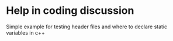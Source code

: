 # Help in coding discussion

Simple example for testing header files and where to declare static variables in c++
